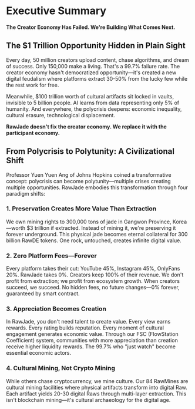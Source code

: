 ﻿# Executive Summary

**The Creator Economy Has Failed. We're Building What Comes Next.**

## The $1 Trillion Opportunity Hidden in Plain Sight

Every day, 50 million creators upload content, chase algorithms, and dream of success. Only 150,000 make a living. That's a 99.7% failure rate. The creator economy hasn't democratized opportunity—it's created a new digital feudalism where platforms extract 30-50% from the lucky few while the rest work for free.

Meanwhile, $100 trillion worth of cultural artifacts sit locked in vaults, invisible to 5 billion people. AI learns from data representing only 5% of humanity. And everywhere, the polycrisis deepens: economic inequality, cultural erasure, technological displacement.

**RawJade doesn't fix the creator economy. We replace it with the participant economy.**

## From Polycrisis to Polytunity: A Civilizational Shift

Professor Yuen Yuen Ang of Johns Hopkins coined a transformative concept: polycrisis can become polytunity—multiple crises creating multiple opportunities. RawJade embodies this transformation through four paradigm shifts:

### 1. Preservation Creates More Value Than Extraction

We own mining rights to 300,000 tons of jade in Gangwon Province, Korea—worth $3 trillion if extracted. Instead of mining it, we're preserving it forever underground. This physical jade becomes eternal collateral for 300 billion RawDE tokens. One rock, untouched, creates infinite digital value.

### 2. Zero Platform Fees—Forever

Every platform takes their cut: YouTube 45%, Instagram 45%, OnlyFans 20%. RawJade takes 0%. Creators keep 100% of their revenue. We don't profit from extraction; we profit from ecosystem growth. When creators succeed, we succeed. No hidden fees, no future changes—0% forever, guaranteed by smart contract.

### 3. Appreciation Becomes Creation

In RawJade, you don't need talent to create value. Every view earns rewards. Every rating builds reputation. Every moment of cultural engagement generates economic value. Through our FSC (FlowStation Coefficient) system, communities with more appreciation than creation receive higher liquidity rewards. The 99.7% who "just watch" become essential economic actors.

### 4. Cultural Mining, Not Crypto Mining

While others chase cryptocurrency, we mine culture. Our 84 RawMines are cultural mining facilities where physical artifacts transform into digital Raw. Each artifact yields 20-30 digital Raws through multi-layer extraction. This isn't blockchain mining—it's cultural archaeology for the digital age.
